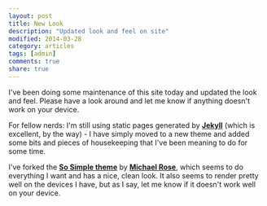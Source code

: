 ```yaml
---
layout: post
title: New Look
description: "Updated look and feel on site"
modified: 2014-03-28
category: articles
tags: [admin]
comments: true
share: true
---
```


I've been doing some maintenance of this site today and updated the look and feel. Please have
a look around and let me know if anything doesn't work on your device.

For fellow nerds: I'm still using static pages generated by [**Jekyll**](http://jekyllrb.com)
(which is excellent, by the way) - I have simply moved to a new theme and added some bits and
pieces of housekeeping that I've been meaning to do for some time.

I've forked the [**So Simple theme**](https://github.com/mmistakes/so-simple-theme) by [**Michael Rose**](https://github.com/mmistakes), which seems to do everything I want and has a nice, clean look. It
also seems to render pretty well on the devices I have, but as I say, let me know if it doesn't
work well on your device.

